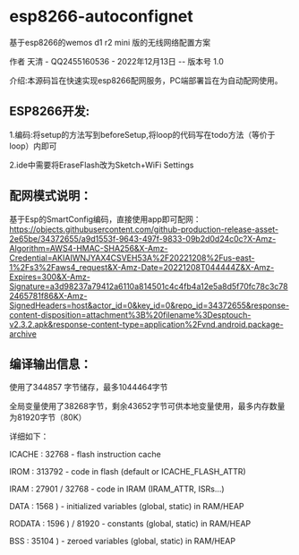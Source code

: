 # esp8266-autoconfignet
基于esp8266的wemos d1 r2 mini 版的无线网络配置方案

作者 天清 - QQ2455160536 - 2022年12月13日  --  版本号 1.0

介绍:本源码旨在快速实现esp8266配网服务，PC端部署旨在为自动配网使用。


ESP8266开发:
------------------------------
1.编码:将setup的方法写到beforeSetup,将loop的代码写在todo方法（等价于loop）内即可

2.ide中需要将EraseFlash改为Sketch+WiFi Settings



配网模式说明：
------------------------------
基于Esp的SmartConfig编码，直接使用app即可配网：https://objects.githubusercontent.com/github-production-release-asset-2e65be/34372655/a9d1553f-9643-497f-9833-09b2d0d24c0c?X-Amz-Algorithm=AWS4-HMAC-SHA256&X-Amz-Credential=AKIAIWNJYAX4CSVEH53A%2F20221208%2Fus-east-1%2Fs3%2Faws4_request&X-Amz-Date=20221208T044444Z&X-Amz-Expires=300&X-Amz-Signature=a3d98237a79412a6110a814501c4c4fb4a12e5a8d5f70fc78c3c782465781f86&X-Amz-SignedHeaders=host&actor_id=0&key_id=0&repo_id=34372655&response-content-disposition=attachment%3B%20filename%3Desptouch-v2.3.2.apk&response-content-type=application%2Fvnd.android.package-archive


编译输出信息：
------------------------------
使用了344857 字节储存，最多1044464字节

全局变量使用了38268字节，剩余43652字节可供本地变量使用，最多内存数量为81920字节（80K）

详细如下：

ICACHE : 32768           - flash instruction cache 

IROM   : 313792          - code in flash         (default or ICACHE_FLASH_ATTR) 

IRAM   : 27901   / 32768 - code in IRAM          (IRAM_ATTR, ISRs...) 

DATA   : 1568  )         - initialized variables (global, static) in RAM/HEAP 

RODATA : 1596  ) / 81920 - constants             (global, static) in RAM/HEAP 

BSS    : 35104 )         - zeroed variables      (global, static) in RAM/HEAP 
